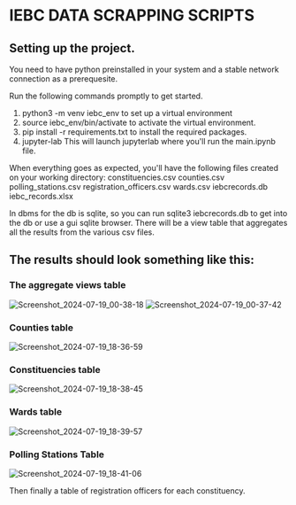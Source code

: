 # IEBC DATA SCRAPPING SCRIPTS

## Setting up the project.
You need to have python preinstalled in your system and a stable network connection as a prerequesite.

Run the following commands promptly to get started.
1. python3 -m venv iebc_env to set up a virtual environment
2. source iebc_env/bin/activate to activate the virtual environment.
3. pip install -r requirements.txt to install the required packages.
4. jupyter-lab This will launch jupyterlab where you'll run the main.ipynb file.

When everything goes as expected, you'll have the following files created on your working directory:
constituencies.csv
counties.csv
polling_stations.csv
registration_officers.csv
wards.csv
iebcrecords.db
iebc_records.xlsx

In dbms for the db is sqlite, so you can run sqlite3 iebcrecords.db to get into the db or use a gui sqlite browser.
There will be a view table that aggregates all the results from the various csv files.

## The results should look something like this:

### The aggregate views table
![Screenshot_2024-07-19_00-38-18](https://github.com/user-attachments/assets/a56e997f-3b7a-4a76-934c-87d46546a8c6)
![Screenshot_2024-07-19_00-37-42](https://github.com/user-attachments/assets/73260653-fd11-4e6b-9571-b85b118031e9)

### Counties table
![Screenshot_2024-07-19_18-36-59](https://github.com/user-attachments/assets/607fa819-3649-4c31-8e21-e178a8688f38)

### Constituencies table
![Screenshot_2024-07-19_18-38-45](https://github.com/user-attachments/assets/0e7f1bcc-a779-4c3b-82ff-c0c0f11ebdf8)

### Wards table
![Screenshot_2024-07-19_18-39-57](https://github.com/user-attachments/assets/bc984e2e-5970-473f-999c-574dba775449)

### Polling Stations Table
![Screenshot_2024-07-19_18-41-06](https://github.com/user-attachments/assets/3842d6fa-120f-4789-955b-bc84fb810a19)

Then finally a table of registration officers for each constituency.
